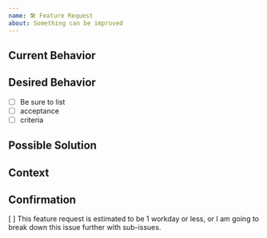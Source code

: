 ```yaml
---
name: 🛠️ Feature Request
about: Something can be improved
---
```


<!--- Provide a general summary of the feature request in the Title above -->

## Current Behavior
<!--- Describe how it currently works -->

## Desired Behavior
<!--- Describe how it should work -->
- [ ] Be sure to list
- [ ] acceptance
- [ ] criteria

## Possible Solution
<!--- Not obligatory, ideas how to implement the addition or change -->

## Context
<!--- How has this issue affected you? What are you trying to accomplish? -->
<!--- Providing context helps us come up with a solution that is most useful in the real world -->
<!--- Any related items/integrations, or any concerns for this component -->

## Confirmation
[ ] This feature request is estimated to be 1 workday or less, or I am going to break down this issue further with sub-issues.